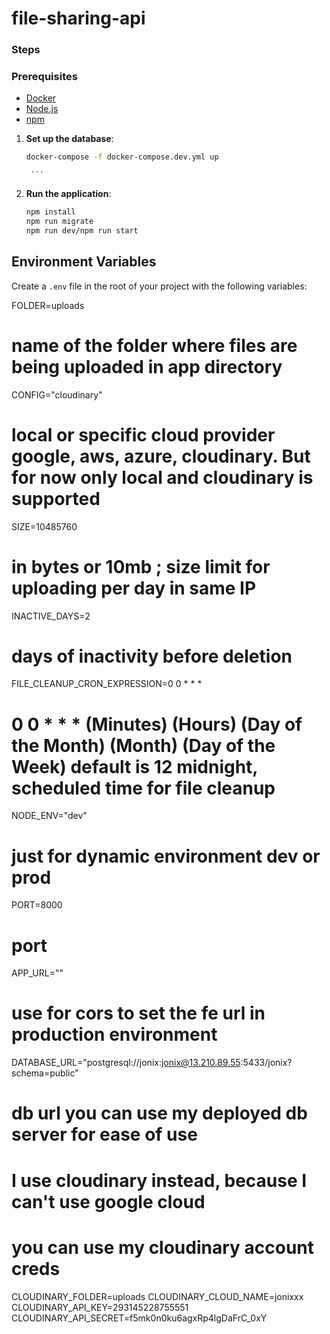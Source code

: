 # file-sharing-api

### Steps


### Prerequisites

-   [Docker](https://www.docker.com/get-started)
-   [Node.js](https://nodejs.org/)
-   [npm](https://www.npmjs.com/)

1. **Set up the database**:

    ```sh
    docker-compose -f docker-compose.dev.yml up
    ```

        ```

2. **Run the application**:

    ```sh
    npm install
    npm run migrate
    npm run dev/npm run start
    ```



## Environment Variables

Create a `.env` file in the root of your project with the following variables:

<!-- I added my values already for ease of use -->

FOLDER=uploads 
#  name of the folder where files are being uploaded in app directory

CONFIG="cloudinary" 
#  local or  specific cloud provider  google, aws, azure, cloudinary. But for now only local and cloudinary is supported

SIZE=10485760
# in bytes or 10mb ; size limit for uploading per day in same IP

INACTIVE_DAYS=2 
# days of inactivity before deletion

FILE_CLEANUP_CRON_EXPRESSION=0 0 * * *
#   0  0 * * *   (Minutes) (Hours) (Day of the Month) (Month) (Day of the Week) default is 12 midnight, scheduled time for file cleanup

NODE_ENV="dev"
#  just for dynamic environment dev or prod

PORT=8000
# port

APP_URL=""
#  use for cors to set the fe url in production environment

DATABASE_URL="postgresql://jonix:jonix@13.210.89.55:5433/jonix?schema=public" 
<!-- Please use this database if you are having a hard time setting up docker or local db-->
# db url you can use my deployed db server for ease of use


# I use cloudinary instead,  because I can't use google cloud
#  you can use my cloudinary account creds
CLOUDINARY_FOLDER=uploads
CLOUDINARY_CLOUD_NAME=jonixxx
CLOUDINARY_API_KEY=293145228755551
CLOUDINARY_API_SECRET=f5mk0n0ku6agxRp4lgDaFrC_0xY
